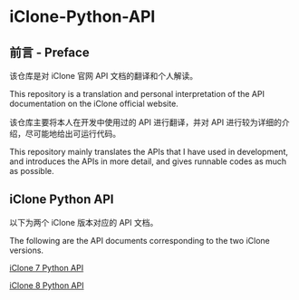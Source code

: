 # iClone-Python-API
## 前言 - Preface
该仓库是对 iClone 官网 API 文档的翻译和个人解读。

This repository is a translation and personal interpretation of the API documentation on the iClone official website.

该仓库主要将本人在开发中使用过的 API 进行翻译，并对 API 进行较为详细的介绍，尽可能地给出可运行代码。

This repository mainly translates the APIs that I have used in development, and introduces the APIs in more detail, and gives runnable codes as much as possible.

## iClone Python API
以下为两个 iClone 版本对应的 API 文档。

The following are the API documents corresponding to the two iClone versions.

[iClone 7 Python API](./IC7_Python_API/Index.md)

[iClone 8 Python API](./IC8_Python_API/Index.md)